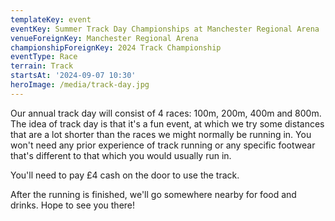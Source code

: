 ```yaml
---
templateKey: event
eventKey: Summer Track Day Championships at Manchester Regional Arena
venueForeignKey: Manchester Regional Arena
championshipForeignKey: 2024 Track Championship
eventType: Race
terrain: Track
startsAt: '2024-09-07 10:30'
heroImage: /media/track-day.jpg
---
```

Our annual track day will consist of 4 races: 100m, 200m, 400m and 800m. 
The idea of track day is that it's a fun event, at which we try some distances that are 
a lot shorter than the races we might normally be running in. 
You won't need any prior experience of track running or any specific footwear that's 
different to that which you would usually run in.

You'll need to pay £4 cash on the door to use the track.

After the running is finished, we'll go somewhere nearby for food and drinks. Hope to see you there!